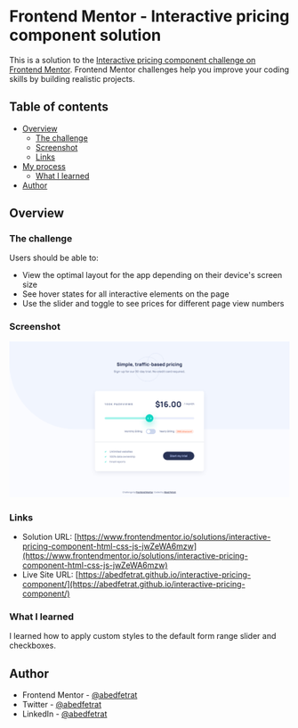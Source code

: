 # Frontend Mentor - Interactive pricing component solution

This is a solution to the [Interactive pricing component challenge on Frontend Mentor](https://www.frontendmentor.io/challenges/interactive-pricing-component-t0m8PIyY8). Frontend Mentor challenges help you improve your coding skills by building realistic projects.

## Table of contents

- [Overview](#overview)
  - [The challenge](#the-challenge)
  - [Screenshot](#screenshot)
  - [Links](#links)
- [My process](#my-process)
  - [What I learned](#what-i-learned)
- [Author](#author)

## Overview

### The challenge

Users should be able to:

- View the optimal layout for the app depending on their device's screen size
- See hover states for all interactive elements on the page
- Use the slider and toggle to see prices for different page view numbers

### Screenshot

![](./screenshot.png)

### Links

- Solution URL: [https://www.frontendmentor.io/solutions/interactive-pricing-component-html-css-js-jwZeWA6mzw](https://www.frontendmentor.io/solutions/interactive-pricing-component-html-css-js-jwZeWA6mzw)
- Live Site URL: [https://abedfetrat.github.io/interactive-pricing-component/](https://abedfetrat.github.io/interactive-pricing-component/)

### What I learned

I learned how to apply custom styles to the default form range slider and checkboxes.

## Author

- Frontend Mentor - [@abedfetrat](https://www.frontendmentor.io/profile/abedfetrat)
- Twitter - [@abedfetrat](https://www.twitter.com/abedfetrat)
- LinkedIn - [@abedfetrat](https://www.linkedin.com/in/abedfetrat)
